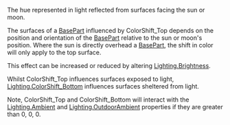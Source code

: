 The hue represented in light reflected from surfaces facing the sun or
moon.

The surfaces of a [BasePart](https://create.roblox.com/docs/reference/engine/classes/BasePart) influenced by ColorShift_Top depends on the
position and orientation of the [BasePart](https://create.roblox.com/docs/reference/engine/classes/BasePart) relative to the sun or moon's
position. Where the sun is directly overhead a [BasePart](https://create.roblox.com/docs/reference/engine/classes/BasePart), the shift in
color will only apply to the top surface.

This effect can be increased or reduced by altering [Lighting.Brightness](https://create.roblox.com/docs/reference/engine/classes/Lighting#Brightness).

Whilst ColorShift_Top influences surfaces exposed to light,
[Lighting.ColorShift_Bottom](https://create.roblox.com/docs/reference/engine/classes/Lighting#ColorShiftBottom) influences surfaces
sheltered from light.

Note, ColorShift_Top and ColorShift_Bottom will interact with the
[Lighting.Ambient](https://create.roblox.com/docs/reference/engine/classes/Lighting#Ambient) and [Lighting.OutdoorAmbient](https://create.roblox.com/docs/reference/engine/classes/Lighting#OutdoorAmbient) properties if they are
greater than 0, 0, 0.

[1]: https://prod.docsiteassets.roblox.com/assets/blt6316b01e497fa7aa/ColorShift.png